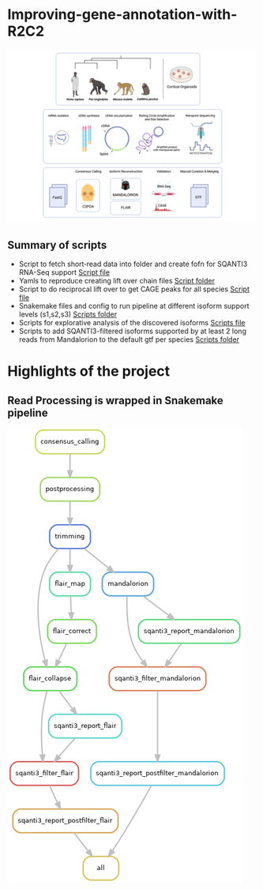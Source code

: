 # Improving-gene-annotation-with-R2C2

![Visual Summary of the Project](Isoforms.png)

## Summary of scripts
- Script to fetch short‐read data into folder and create fofn for SQANTI3 RNA-Seq support [Script file](Short_Reads/recreate_short_read_data_folder.sh)
- Yamls to reproduce creating lift over chain files [Script folder](CAGE/)
- Script to do reciprocal lift over to get CAGE peaks for all species [Script file](CAGE/LiftOver_CAGE.Rmd)
- Snakemake files and config to run pipeline at different isoform support levels (s1,s2,s3) [Scripts folder](Snakemake_to_reconstruct_isoforms/)
- Scripts for explorative analysis of the discovered isoforms [Scripts file](Scripts_for_analysis_of_isoforms/plot_overall_isoform_statistics.Rmd)
- Scripts to add SQANTI3-filtered isoforms supported by at least 2 long reads from Mandalorion to the default gtf per species [Scripts folder](Scripts_for_merging_gtfs_and_qc/)




# Highlights of the project



## Read Processing is wrapped in Snakemake pipeline ## 


![](/Snakemake_to_reconstruct_isoforms/rulegraph.png)
